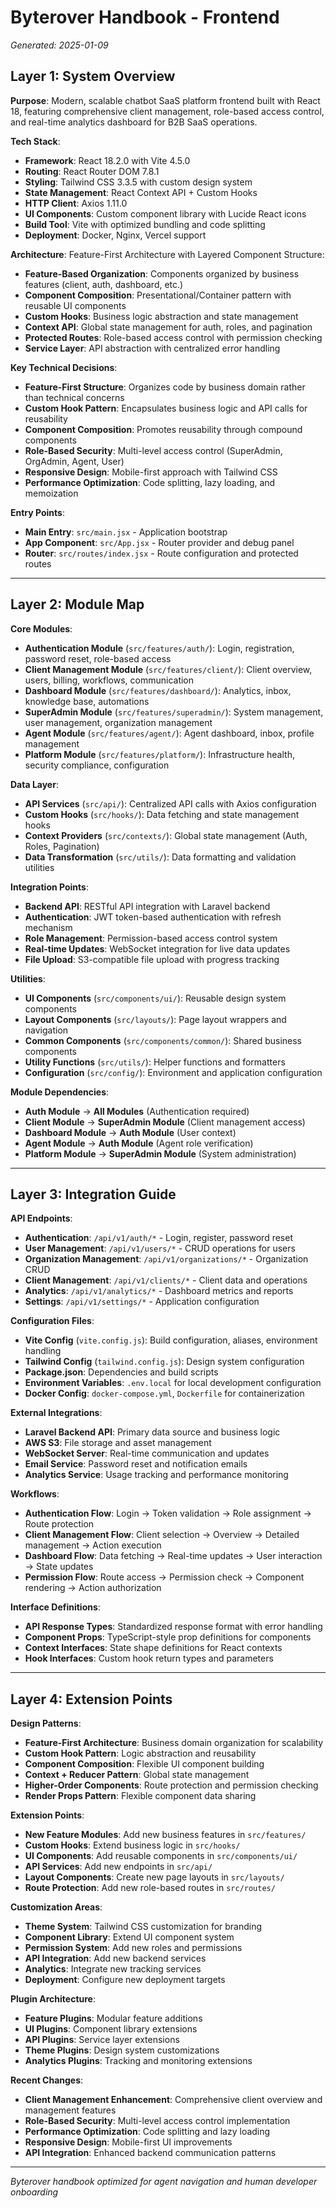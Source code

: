 # Byterover Handbook - Frontend

*Generated: 2025-01-09*

## Layer 1: System Overview

**Purpose**: Modern, scalable chatbot SaaS platform frontend built with React 18, featuring comprehensive client management, role-based access control, and real-time analytics dashboard for B2B SaaS operations.

**Tech Stack**: 
- **Framework**: React 18.2.0 with Vite 4.5.0
- **Routing**: React Router DOM 7.8.1
- **Styling**: Tailwind CSS 3.3.5 with custom design system
- **State Management**: React Context API + Custom Hooks
- **HTTP Client**: Axios 1.11.0
- **UI Components**: Custom component library with Lucide React icons
- **Build Tool**: Vite with optimized bundling and code splitting
- **Deployment**: Docker, Nginx, Vercel support

**Architecture**: 
Feature-First Architecture with Layered Component Structure:
- **Feature-Based Organization**: Components organized by business features (client, auth, dashboard, etc.)
- **Component Composition**: Presentational/Container pattern with reusable UI components
- **Custom Hooks**: Business logic abstraction and state management
- **Context API**: Global state management for auth, roles, and pagination
- **Protected Routes**: Role-based access control with permission checking
- **Service Layer**: API abstraction with centralized error handling

**Key Technical Decisions**:
- **Feature-First Structure**: Organizes code by business domain rather than technical concerns
- **Custom Hook Pattern**: Encapsulates business logic and API calls for reusability
- **Component Composition**: Promotes reusability through compound components
- **Role-Based Security**: Multi-level access control (SuperAdmin, OrgAdmin, Agent, User)
- **Responsive Design**: Mobile-first approach with Tailwind CSS
- **Performance Optimization**: Code splitting, lazy loading, and memoization

**Entry Points**: 
- **Main Entry**: `src/main.jsx` - Application bootstrap
- **App Component**: `src/App.jsx` - Router provider and debug panel
- **Router**: `src/routes/index.jsx` - Route configuration and protected routes

---

## Layer 2: Module Map

**Core Modules**:
- **Authentication Module** (`src/features/auth/`): Login, registration, password reset, role-based access
- **Client Management Module** (`src/features/client/`): Client overview, users, billing, workflows, communication
- **Dashboard Module** (`src/features/dashboard/`): Analytics, inbox, knowledge base, automations
- **SuperAdmin Module** (`src/features/superadmin/`): System management, user management, organization management
- **Agent Module** (`src/features/agent/`): Agent dashboard, inbox, profile management
- **Platform Module** (`src/features/platform/`): Infrastructure health, security compliance, configuration

**Data Layer**:
- **API Services** (`src/api/`): Centralized API calls with Axios configuration
- **Custom Hooks** (`src/hooks/`): Data fetching and state management hooks
- **Context Providers** (`src/contexts/`): Global state management (Auth, Roles, Pagination)
- **Data Transformation** (`src/utils/`): Data formatting and validation utilities

**Integration Points**:
- **Backend API**: RESTful API integration with Laravel backend
- **Authentication**: JWT token-based authentication with refresh mechanism
- **Role Management**: Permission-based access control system
- **Real-time Updates**: WebSocket integration for live data updates
- **File Upload**: S3-compatible file upload with progress tracking

**Utilities**:
- **UI Components** (`src/components/ui/`): Reusable design system components
- **Layout Components** (`src/layouts/`): Page layout wrappers and navigation
- **Common Components** (`src/components/common/`): Shared business components
- **Utility Functions** (`src/utils/`): Helper functions and formatters
- **Configuration** (`src/config/`): Environment and application configuration

**Module Dependencies**:
- **Auth Module** → **All Modules** (Authentication required)
- **Client Module** → **SuperAdmin Module** (Client management access)
- **Dashboard Module** → **Auth Module** (User context)
- **Agent Module** → **Auth Module** (Agent role verification)
- **Platform Module** → **SuperAdmin Module** (System administration)

---

## Layer 3: Integration Guide

**API Endpoints**:
- **Authentication**: `/api/v1/auth/*` - Login, register, password reset
- **User Management**: `/api/v1/users/*` - CRUD operations for users
- **Organization Management**: `/api/v1/organizations/*` - Organization CRUD
- **Client Management**: `/api/v1/clients/*` - Client data and operations
- **Analytics**: `/api/v1/analytics/*` - Dashboard metrics and reports
- **Settings**: `/api/v1/settings/*` - Application configuration

**Configuration Files**:
- **Vite Config** (`vite.config.js`): Build configuration, aliases, environment handling
- **Tailwind Config** (`tailwind.config.js`): Design system configuration
- **Package.json**: Dependencies and build scripts
- **Environment Variables**: `.env.local` for local development configuration
- **Docker Config**: `docker-compose.yml`, `Dockerfile` for containerization

**External Integrations**:
- **Laravel Backend API**: Primary data source and business logic
- **AWS S3**: File storage and asset management
- **WebSocket Server**: Real-time communication and updates
- **Email Service**: Password reset and notification emails
- **Analytics Service**: Usage tracking and performance monitoring

**Workflows**:
- **Authentication Flow**: Login → Token validation → Role assignment → Route protection
- **Client Management Flow**: Client selection → Overview → Detailed management → Action execution
- **Dashboard Flow**: Data fetching → Real-time updates → User interaction → State updates
- **Permission Flow**: Route access → Permission check → Component rendering → Action authorization

**Interface Definitions**:
- **API Response Types**: Standardized response format with error handling
- **Component Props**: TypeScript-style prop definitions for components
- **Context Interfaces**: State shape definitions for React contexts
- **Hook Interfaces**: Custom hook return types and parameters

---

## Layer 4: Extension Points

**Design Patterns**:
- **Feature-First Architecture**: Business domain organization for scalability
- **Custom Hook Pattern**: Logic abstraction and reusability
- **Component Composition**: Flexible UI component building
- **Context + Reducer Pattern**: Global state management
- **Higher-Order Components**: Route protection and permission checking
- **Render Props Pattern**: Flexible component data sharing

**Extension Points**:
- **New Feature Modules**: Add new business features in `src/features/`
- **Custom Hooks**: Extend business logic in `src/hooks/`
- **UI Components**: Add reusable components in `src/components/ui/`
- **API Services**: Add new endpoints in `src/api/`
- **Layout Components**: Create new page layouts in `src/layouts/`
- **Route Protection**: Add new role-based routes in `src/routes/`

**Customization Areas**:
- **Theme System**: Tailwind CSS customization for branding
- **Component Library**: Extend UI component system
- **Permission System**: Add new roles and permissions
- **API Integration**: Add new backend services
- **Analytics**: Integrate new tracking services
- **Deployment**: Configure new deployment targets

**Plugin Architecture**:
- **Feature Plugins**: Modular feature additions
- **UI Plugins**: Component library extensions
- **API Plugins**: Service layer extensions
- **Theme Plugins**: Design system customizations
- **Analytics Plugins**: Tracking and monitoring extensions

**Recent Changes**:
- **Client Management Enhancement**: Comprehensive client overview and management features
- **Role-Based Security**: Multi-level access control implementation
- **Performance Optimization**: Code splitting and lazy loading
- **Responsive Design**: Mobile-first UI improvements
- **API Integration**: Enhanced backend communication patterns

---

*Byterover handbook optimized for agent navigation and human developer onboarding*
